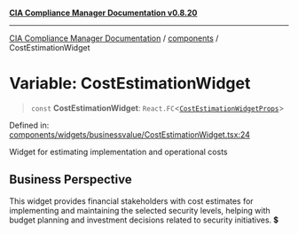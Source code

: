 [**CIA Compliance Manager Documentation v0.8.20**](../../README.md)

***

[CIA Compliance Manager Documentation](../../modules.md) / [components](../README.md) / CostEstimationWidget

# Variable: CostEstimationWidget

> `const` **CostEstimationWidget**: `React.FC`\<[`CostEstimationWidgetProps`](../../types/widgets/interfaces/CostEstimationWidgetProps.md)\>

Defined in: [components/widgets/businessvalue/CostEstimationWidget.tsx:24](https://github.com/Hack23/cia-compliance-manager/blob/9180e2700dca841f6711d7243c036db4de73db57/src/components/widgets/businessvalue/CostEstimationWidget.tsx#L24)

Widget for estimating implementation and operational costs

## Business Perspective

This widget provides financial stakeholders with cost estimates
for implementing and maintaining the selected security levels,
helping with budget planning and investment decisions related
to security initiatives. 💲
